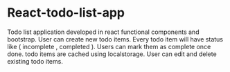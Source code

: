 # React-todo-list-app
Todo list application developed in react functional components and bootstrap. User can create new todo items. Every todo item will have status like ( incomplete , completed ). Users can mark them as complete once done. todo items are cached using localstorage. User can edit and delete existing todo items.
